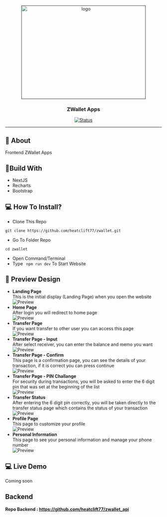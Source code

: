 <p align="center">
  <a href="" rel="noopener">
 <img width=400px height=300px src="https://i.ibb.co/PWw6SGx/image-2021-04-19-075223.png" alt="logo"></a>
</p>
<h3 align="center">ZWallet Apps</h3>
<div align="center">
  
[![Status](https://img.shields.io/website?down_color=red&down_message=Offline&up_color=green&up_message=Online&url=https%3A%2F%2Ftickitz-web.netlify.app)](https://tickitz-web.netlify.app)

</div>

---

## 🧐 About
Frontend ZWallet Apps

## 🔖Build With
- NextJS
- Recharts
- Bootstrap

## 💻 How To Install?
- Clone This Repo
```
git clone https://github.com/heatclift77/zwallet.git
```
- Go To Folder Repo
```
cd zwallet
```
- Open Command/Terminal
- Type ``` npm run dev``` To Start Website

## 🔎 Preview Design <a name = "preview"></a>
- <b>Landing Page</b>
<br/> This is the initial display (Landing Page) when you open the website
<br/> ![Preview](https://i.ibb.co/RBvjMhh/Untitled-design-17.png)
- <b>Home Page</b>
<br/>After login you will redirect to home page
<br/> ![Preview](https://raw.githubusercontent.com/therevolt/Zwallet-Frontend/master/preview/Home-Pages%20(1).png)
- <b>Transfer Page</b>
<br/>If you want transfer to other user you can access this page
<br/> ![Preview](https://raw.githubusercontent.com/therevolt/Zwallet-Frontend/master/preview/Transfer-Pages%20(1).png)
- <b>Transfer Page - Input</b>
<br/>After select receiver, you can enter the balance and memo you want
<br/> ![Preview](https://raw.githubusercontent.com/therevolt/Zwallet-Frontend/master/preview/Transfers.png)
- <b>Transfer Page - Confirm</b>
<br/>This page is a confirmation page, you can see the details of your transaction, if it is correct you can press continue
<br/> ![Preview](https://raw.githubusercontent.com/therevolt/Zwallet-Frontend/master/preview/Transfer-Status.png)
- <b>Transfer Page - PIN Challange</b>
<br/>For security during transactions, you will be asked to enter the 6 digit pin that was set at the beginning of the list
<br/> ![Preview](https://raw.githubusercontent.com/therevolt/Zwallet-Frontend/master/preview/Transfer-Status%201.png)
- <b>Transfer Status</b>
<br/>After entering the 6 digit pin correctly, you will be taken directly to the transfer status page which contains the status of your transaction
<br/> ![Preview](https://raw.githubusercontent.com/therevolt/Zwallet-Frontend/master/preview/Transfer-Status%202.png)
- <b>Profile Page</b>
<br/>This page to customize your profile
<br/> ![Preview](https://raw.githubusercontent.com/therevolt/Zwallet-Frontend/master/preview/Profile-Pages.png)
- <b>Personal Information</b>
<br/>This page to see your personal information and manage your phone number
<br/> ![Preview](https://raw.githubusercontent.com/therevolt/Zwallet-Frontend/master/preview/Personal-Information.png)


## 💻 Live Demo <a name = "live_demo"></a>
Coming soon

## Backend
#### Repo Backend : https://github.com/heatclift77/zwallet_api
